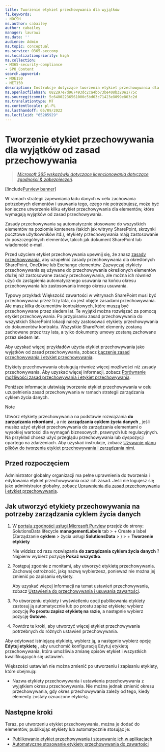 ```yaml
---
title: Tworzenie etykiet przechowywania dla wyjątków
f1.keywords:
- NOCSH
ms.author: cabailey
author: cabailey
manager: laurawi
ms.date: ''
audience: Admin
ms.topic: conceptual
ms.service: O365-seccomp
ms.localizationpriority: high
ms.collection:
- M365-security-compliance
- SPO_Content
search.appverid:
- MOE150
- MET150
description: Instrukcje dotyczące tworzenia etykiet przechowywania dla wyjątków od zasad przechowywania na potrzeby zarządzania cyklem życia danych, dzięki czemu można zachować to, czego potrzebujesz, i usunąć to, czego nie potrzebujesz.
ms.openlocfilehash: 082297e7d967493dc2ca4bb73be408b320e1775c
ms.sourcegitcommit: 5c64002236561000c5bd63c71423e8099e803c2d
ms.translationtype: MT
ms.contentlocale: pl-PL
ms.lasthandoff: 05/09/2022
ms.locfileid: "65285929"
---
```

# <a name="create-retention-labels-for-exceptions-to-your-retention-policies"></a>Tworzenie etykiet przechowywania dla wyjątków od zasad przechowywania

>*[Microsoft 365 wskazówki dotyczące licencjonowania dotyczące zgodności & zabezpieczeń](/office365/servicedescriptions/microsoft-365-service-descriptions/microsoft-365-tenantlevel-services-licensing-guidance/microsoft-365-security-compliance-licensing-guidance).*

[!include[Purview banner](../includes/purview-rebrand-banner.md)]

W ramach strategii zapewniania ładu danych w celu zachowania potrzebnych elementów i usuwania tego, czego nie potrzebujesz, może być konieczne utworzenie kilku etykiet przechowywania dla elementów, które wymagają wyjątków od zasad przechowywania.

Zasady przechowywania są automatycznie stosowane do wszystkich elementów na poziomie kontenera (takich jak witryny SharePoint, skrzynki pocztowe użytkowników itd.), etykiety przechowywania mają zastosowanie do poszczególnych elementów, takich jak dokument SharePoint lub wiadomość e-mail.

Przed użyciem etykiet przechowywania upewnij się, że znasz [zasady przechowywania](retention.md#the-principles-of-retention-or-what-takes-precedence), aby uzupełnić zasady przechowywania dla określonych SharePoint, OneDrive lub Exchange elementów. Zazwyczaj etykiety przechowywania są używane do przechowywania określonych elementów dłużej niż zastosowane zasady przechowywania, ale można ich również użyć do zastąpienia automatycznego usuwania na końcu okresu przechowywania lub zastosowania innego okresu usuwania.

Typowy przykład: Większość zawartości w witrynach SharePoint musi być przechowywana przez trzy lata, co jest objęte zasadami przechowywania. Ale masz kilka dokumentów kontraktowych, które muszą być przechowywane przez siedem lat. Te wyjątki można rozwiązać za pomocą etykiet przechowywania. Po przypisaniu zasad przechowywania do wszystkich SharePoint lokacji należy zastosować etykiety przechowywania do dokumentów kontraktu. Wszystkie SharePoint elementy zostaną zachowane przez trzy lata, a tylko dokumenty umowy zostaną zachowane przez siedem lat.

Aby uzyskać więcej przykładów użycia etykiet przechowywania jako wyjątków od zasad przechowywania, zobacz [Łączenie zasad przechowywania i etykiet przechowywania](retention.md#combining-retention-policies-and-retention-labels).

Etykiety przechowywania obsługują również więcej możliwości niż zasady przechowywania. Aby uzyskać więcej informacji, zobacz [Porównanie możliwości zasad przechowywania i etykiet przechowywania](retention.md#compare-capabilities-for-retention-policies-and-retention-labels).

Poniższe informacje ułatwiają tworzenie etykiet przechowywania w celu uzupełnienia zasad przechowywania w ramach strategii zarządzania cyklem życia danych.

> [!NOTE]
> Utwórz etykiety przechowywania na podstawie rozwiązania **do zarządzania rekordami** , a nie **zarządzania cyklem życia danych** , jeśli musisz użyć etykiet przechowywania do zarządzania elementami o wysokiej wartości dla wymagań biznesowych, prawnych lub regulacyjnych. Na przykład chcesz użyć przeglądu przechowywania lub dyspozycji opartego na zdarzeniach. Aby uzyskać instrukcje, zobacz [Używanie planu plików do tworzenia etykiet przechowywania i zarządzania nimi](file-plan-manager.md).

## <a name="before-you-begin"></a>Przed rozpoczęciem

Administrator globalny organizacji ma pełne uprawnienia do tworzenia i edytowania etykiet przechowywania oraz ich zasad. Jeśli nie logujesz się jako administrator globalny, zobacz [Uprawnienia dla zasad przechowywania i etykiet przechowywania](get-started-with-data-lifecycle-management.md#permissions-for-retention-policies-and-retention-labels).

## <a name="how-to-create-retention-labels-for-data-lifecycle-management"></a>Jak utworzyć etykiety przechowywania na potrzeby zarządzania cyklem życia danych

1. W [portalu zgodności usługi Microsoft Purview](https://compliance.microsoft.com/) przejdź do strony: SolutionsData lifecycle **managementLabels** tab > + Create a label (Zarządzanie **cyklem** >  życia usługi **SolutionsData** > ) > + **Tworzenie etykiety**
    
    Nie widzisz od razu rozwiązania **do zarządzania cyklem życia danych** ? Najpierw wybierz pozycję **Pokaż wszystko**. 

2. Postępuj zgodnie z monitami, aby utworzyć etykietę przechowywania. Zachowaj ostrożność, jaką nazwę wybierzesz, ponieważ nie można jej zmienić po zapisaniu etykiety.
    
    Aby uzyskać więcej informacji na temat ustawień przechowywania, zobacz [Ustawienia do przechowywania i usuwania zawartości](retention-settings.md#settings-for-retaining-and-deleting-content).

3. Po utworzeniu etykiety i wyświetleniu opcji publikowania etykiety zastosuj ją automatycznie lub po prostu zapisz etykietę: wybierz pozycję **Po prostu zapisz etykietę na razie**, a następnie wybierz pozycję **Gotowe**.

4. Powtórz te kroki, aby utworzyć więcej etykiet przechowywania potrzebnych do różnych ustawień przechowywania.

Aby edytować istniejącą etykietę, wybierz ją, a następnie wybierz opcję **Edytuj etykietę** , aby uruchomić konfigurację Edytuj etykietę przechowywania, która umożliwia zmianę opisów etykiet i wszystkich kwalifikujących się ustawień.

Większości ustawień nie można zmienić po utworzeniu i zapisaniu etykiety, które obejmują:
- Nazwa etykiety przechowywania i ustawienia przechowywania z wyjątkiem okresu przechowywania. Nie można jednak zmienić okresu przechowywania, gdy okres przechowywania zależy od tego, kiedy elementy zostały oznaczone etykietą.

## <a name="next-steps"></a>Następne kroki

Teraz, po utworzeniu etykiet przechowywania, można je dodać do elementów, publikując etykiety lub automatycznie stosując je:
- [Publikowanie etykiet przechowywania i stosowanie ich w aplikacjach](create-apply-retention-labels.md)
- [Automatyczne stosowanie etykiety przechowywania do zawartości](apply-retention-labels-automatically.md)
